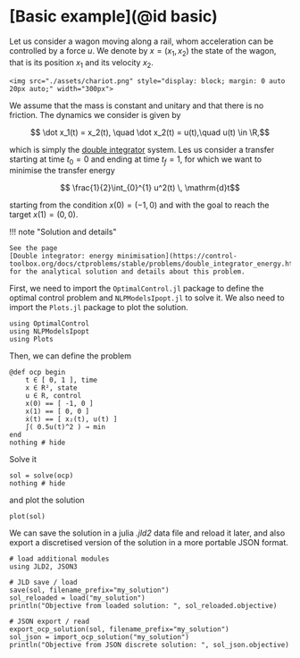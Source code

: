 # [Basic example](@id basic)

Let us consider a wagon moving along a rail, whom acceleration can be controlled by a force $u$.
We denote by $x = (x_1, x_2)$ the state of the wagon, that is its position $x_1$ and its velocity $x_2$.

```@raw html
<img src="./assets/chariot.png" style="display: block; margin: 0 auto 20px auto;" width="300px">
```

We assume that the mass is constant and unitary and that there is no friction. The dynamics we consider is given by

```math
    \dot x_1(t) = x_2(t), \quad \dot x_2(t) = u(t),\quad u(t) \in \R,
```

which is simply the [double integrator](https://en.wikipedia.org/w/index.php?title=Double_integrator&oldid=1071399674) system.
Les us consider a transfer starting at time $t_0 = 0$ and ending at time $t_f = 1$, for which we want to minimise the transfer energy

```math
    \frac{1}{2}\int_{0}^{1} u^2(t) \, \mathrm{d}t
```

starting from the condition $x(0) = (-1, 0)$ and with the goal to reach the target $x(1) = (0, 0)$.

!!! note "Solution and details"

    See the page 
    [Double integrator: energy minimisation](https://control-toolbox.org/docs/ctproblems/stable/problems/double_integrator_energy.html#DIE) 
    for the analytical solution and details about this problem.

First, we need to import the `OptimalControl.jl` package to define the optimal control problem and `NLPModelsIpopt.jl` to solve it. 
We also need to import the `Plots.jl` package to plot the solution.

```@example main
using OptimalControl
using NLPModelsIpopt
using Plots
```

Then, we can define the problem

```@example main
@def ocp begin
    t ∈ [ 0, 1 ], time
    x ∈ R², state
    u ∈ R, control
    x(0) == [ -1, 0 ]
    x(1) == [ 0, 0 ]
    ẋ(t) == [ x₂(t), u(t) ]
    ∫( 0.5u(t)^2 ) → min
end
nothing # hide
```

Solve it

```@example main
sol = solve(ocp)
nothing # hide
```

and plot the solution

```@example main
plot(sol)
```

We can save the solution in a julia *.jld2* data file and reload it later, and also export a discretised version of the solution in a more portable JSON format.
```@example main
# load additional modules
using JLD2, JSON3

# JLD save / load
save(sol, filename_prefix="my_solution")
sol_reloaded = load("my_solution")
println("Objective from loaded solution: ", sol_reloaded.objective)

# JSON export / read
export_ocp_solution(sol, filename_prefix="my_solution")
sol_json = import_ocp_solution("my_solution")
println("Objective from JSON discrete solution: ", sol_json.objective)
```
